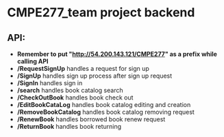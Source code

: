 # CMPE277_team project backend
## API: 
- **Remember to put  "http://54.200.143.121/CMPE277"  as a prefix while calling API**
- **/RequestSignUp**              handles a request for sign up
- **/SignUp**                     handles sign up process after sign up request
- **/SignIn**                     handles sign in
- **/search**                     handles book catalog search
- **/CheckOutBook**               handles book check out
- **/EditBookCataLog**            handles book catalog editing and creation
- **/RemoveBookCatalog**          handles book catalog removing request
- **/RenewBook**                  handles borrowed book renew request
- **/ReturnBook**                 handles book returning
